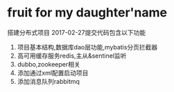 # fruit for my daughter'name
搭建分布式项目
2017-02-27提交代码包含以下功能
1. 项目基本结构,数据库dao层功能,mybatis分页拦截器
2. 高可用缓存服务redis,主从&sentinel监听
3. dubbo,zookeeper相关
4. 添加通过xml配置启动项目
5. 添加消息队列rabbitmq 
